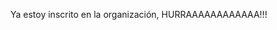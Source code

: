 Ya estoy inscrito en la organización, HURRAAAAAAAAAAAA!!!

<!---
LoneWyernHunter/LoneWyernHunter is a ✨ special ✨ repository because its `README.md` (this file) appears on your GitHub profile.
You can click the Preview link to take a look at your changes.
--->
